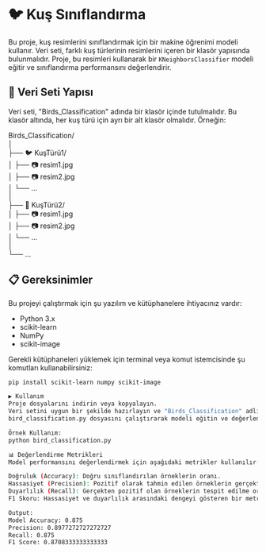 # 🐦 Kuş Sınıflandırma

Bu proje, kuş resimlerini sınıflandırmak için bir makine öğrenimi modeli kullanır. Veri seti, farklı kuş türlerinin resimlerini içeren bir klasör yapısında bulunmalıdır. Proje, bu resimleri kullanarak bir `KNeighborsClassifier` modeli eğitir ve sınıflandırma performansını değerlendirir.

## 📁 Veri Seti Yapısı

Veri seti, "Birds_Classification" adında bir klasör içinde tutulmalıdır. Bu klasör altında, her kuş türü için ayrı bir alt klasör olmalıdır. Örneğin:

Birds_Classification/  
│  
├── 🐦 KuşTürü1/  
│   ├── 📷 resim1.jpg  
│   ├── 📷 resim2.jpg  
│   └── ...  
│  
├── 🐤 KuşTürü2/  
│   ├── 📷 resim1.jpg  
│   ├── 📷 resim2.jpg  
│   └── ...  
│  
└── ...

## 📋 Gereksinimler

Bu projeyi çalıştırmak için şu yazılım ve kütüphanelere ihtiyacınız vardır:

- Python 3.x
- scikit-learn
- NumPy
- scikit-image

Gerekli kütüphaneleri yüklemek için terminal veya komut istemcisinde şu komutları kullanabilirsiniz:

```bash
pip install scikit-learn numpy scikit-image

▶️ Kullanım
Proje dosyalarını indirin veya kopyalayın.
Veri setini uygun bir şekilde hazırlayın ve "Birds_Classification" adlı bir klasör içine yerleştirin.
bird_classification.py dosyasını çalıştırarak modeli eğitin ve değerlendirin.

Örnek Kullanım:
python bird_classification.py

📊 Değerlendirme Metrikleri
Model performansını değerlendirmek için aşağıdaki metrikler kullanılır:

Doğruluk (Accuracy): Doğru sınıflandırılan örneklerin oranı.
Hassasiyet (Precision): Pozitif olarak tahmin edilen örneklerin gerçekten pozitif olan örneklerin oranı.
Duyarlılık (Recall): Gerçekten pozitif olan örneklerin tespit edilme oranı.
F1 Skoru: Hassasiyet ve duyarlılık arasındaki dengeyi gösteren bir metrik.

Output:
Model Accuracy: 0.875
Precision: 0.8977272727272727
Recall: 0.875
F1 Score: 0.8708333333333333
